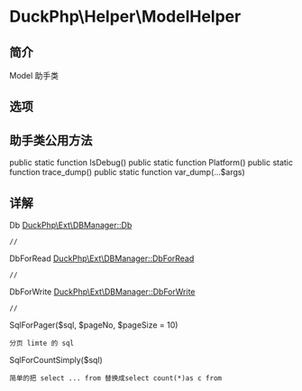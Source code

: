 # DuckPhp\Helper\ModelHelper

## 简介
Model 助手类
## 选项

## 助手类公用方法
public static function IsDebug()
public static function Platform()
public static function trace_dump()
public static function var_dump(...$args)



## 详解

    
Db [DuckPhp\Ext\DBManager::Db](Ext-DBManager.md#Db)

    //
DbForRead [DuckPhp\Ext\DBManager::DbForRead](Ext-DBManager.md#DbForRead)

    //

DbForWrite [DuckPhp\Ext\DBManager::DbForWrite](Ext-DBManager.md#DbForWrite)

    //
SqlForPager($sql, $pageNo, $pageSize = 10)

    分页 limte 的 sql 
SqlForCountSimply($sql)
    
    简单的把 select ... from 替换成select count(*)as c from 
